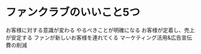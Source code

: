 # ファンクラブのいいこと5つ
 お客様に対する意識が変わる
 やるべきことが明確になる
 お客様が定着し、売上が安定する
 ファンが新しいお客様を連れてくる
 マーケティング活用&広告宣伝費の削減
